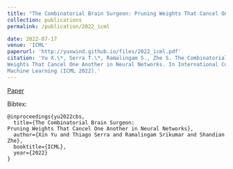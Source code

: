 ```yaml
---
title: "The Combinatorial Brain Surgeon: Pruning Weights That Cancel One Another in Neural Networks"
collection: publications
permalink: /publication/2022_icml

date: 2022-07-17
venue: 'ICML'
paperurl: 'http://yuxwind.github.io/files/2022_icml.pdf'
citation: 'Yu X.\*, Serra T.\*, Ramalingam S., Zhe S. The Combinatorial Brain Surgeon: Pruning
Weights That Cancel One Another in Neural Networks. In International Conference on
Machine Learning (ICML 2022).'
---
```

<!--- excerpt: 'This paper is about the number 3. The number 4 is left for future work.' --->
<!--- This paper is about the number 3. The number 4 is left for future work. --->

<!--- [Download paper here](http://yuxwind.github.io/files/pruning-nips2021.pdf) 

Recommended citation: Serra, T., Kumar, A. and Ramalingam, S., 2021. Scaling Up Exact Neural Network
Compression by ReLU Stability. arXiv preprint arXiv:2102.07804. --->
[Paper](http://yuxwind.github.io/files/2022_icml.pdf) 

Bibtex:
```
@inproceedings{yu2022cbs,
  title={The Combinatorial Brain Surgeon:
Pruning Weights That Cancel One Another in Neural Networks},
  author={Xin Yu and Thiago Serra and Ramalingam Srikumar and Shandian  Zhe},
  booktitle={ICML},
  year={2022}
}
```
